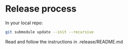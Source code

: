 # Release process

In your local repo:

```sh
git submodule update --init --recursive
```

Read and follow the instructions in .release/README.md
